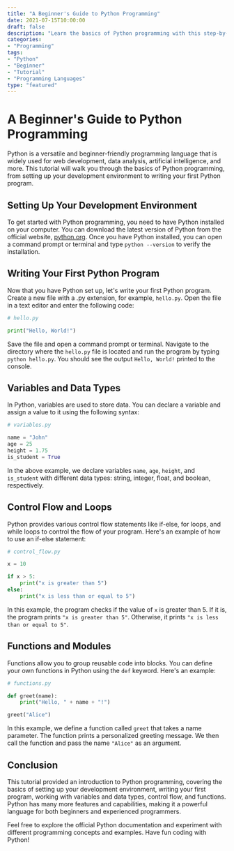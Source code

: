 ```yaml
---
title: "A Beginner's Guide to Python Programming"
date: 2021-07-15T10:00:00
draft: false
description: "Learn the basics of Python programming with this step-by-step tutorial."
categories:
- "Programming"
tags:
- "Python"
- "Beginner"
- "Tutorial"
- "Programming Languages"
type: "featured"
---
```


# A Beginner's Guide to Python Programming

Python is a versatile and beginner-friendly programming language that is widely used for web development, data analysis, artificial intelligence, and more. This tutorial will walk you through the basics of Python programming, from setting up your development environment to writing your first Python program.

## Setting Up Your Development Environment

To get started with Python programming, you need to have Python installed on your computer. You can download the latest version of Python from the official website, [python.org](https://www.python.org/). Once you have Python installed, you can open a command prompt or terminal and type `python --version` to verify the installation.

## Writing Your First Python Program

Now that you have Python set up, let's write your first Python program. Create a new file with a .py extension, for example, `hello.py`. Open the file in a text editor and enter the following code:

```python
# hello.py

print("Hello, World!")
```

Save the file and open a command prompt or terminal. Navigate to the directory where the `hello.py` file is located and run the program by typing `python hello.py`. You should see the output `Hello, World!` printed to the console.

## Variables and Data Types

In Python, variables are used to store data. You can declare a variable and assign a value to it using the following syntax:

```python
# variables.py

name = "John"
age = 25
height = 1.75
is_student = True
```

In the above example, we declare variables `name`, `age`, `height`, and `is_student` with different data types: string, integer, float, and boolean, respectively.

## Control Flow and Loops

Python provides various control flow statements like if-else, for loops, and while loops to control the flow of your program. Here's an example of how to use an if-else statement:

```python
# control_flow.py

x = 10

if x > 5:
    print("x is greater than 5")
else:
    print("x is less than or equal to 5")
```

In this example, the program checks if the value of `x` is greater than 5. If it is, the program prints `"x is greater than 5"`. Otherwise, it prints `"x is less than or equal to 5"`.

## Functions and Modules

Functions allow you to group reusable code into blocks. You can define your own functions in Python using the `def` keyword. Here's an example:

```python
# functions.py

def greet(name):
    print("Hello, " + name + "!")

greet("Alice")
```

In this example, we define a function called `greet` that takes a name parameter. The function prints a personalized greeting message. We then call the function and pass the name `"Alice"` as an argument.

## Conclusion

This tutorial provided an introduction to Python programming, covering the basics of setting up your development environment, writing your first program, working with variables and data types, control flow, and functions. Python has many more features and capabilities, making it a powerful language for both beginners and experienced programmers.

Feel free to explore the official Python documentation and experiment with different programming concepts and examples. Have fun coding with Python!
